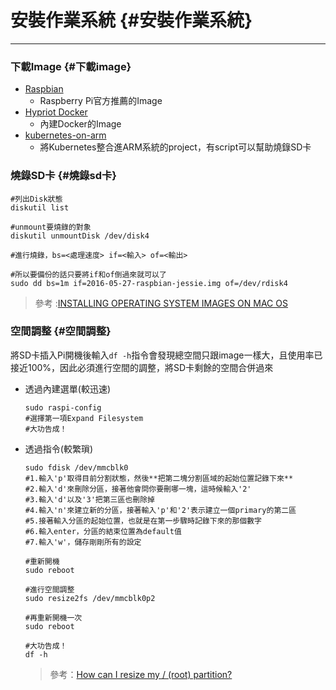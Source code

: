 # 安裝作業系統 {#安裝作業系統}

---

### 下載Image {#下載image}

* [Raspbian](https://www.raspberrypi.org/downloads/raspbian/)
  * Raspberry Pi官方推薦的Image
* [Hypriot Docker](http://blog.hypriot.com/downloads/)
  * 內建Docker的Image
* [kubernetes-on-arm](https://github.com/luxas/kubernetes-on-arm)
  * 將Kubernetes整合進ARM系統的project，有script可以幫助燒錄SD卡

### 燒錄SD卡 {#燒錄sd卡}

```
#列出Disk狀態
diskutil list

#unmount要燒錄的對象
diskutil unmountDisk /dev/disk4

#進行燒錄，bs=<處理速度> if=<輸入> of=<輸出>

#所以要備份的話只要將if和of倒過來就可以了
sudo dd bs=1m if=2016-05-27-raspbian-jessie.img of=/dev/rdisk4
```

> 參考 :[INSTALLING OPERATING SYSTEM IMAGES ON MAC OS](https://www.raspberrypi.org/documentation/installation/installing-images/mac.md)

### 空間調整 {#空間調整}

將SD卡插入Pi開機後輸入`df -h`指令會發現總空間只跟image一樣大，且使用率已接近100%，因此必須進行空間的調整，將SD卡剩餘的空間合併過來

* 透過內建選單\(較迅速\)

  ```
  sudo raspi-config
  #選擇第一項Expand Filesystem
  #大功告成！
  ```

* 透過指令\(較繁瑣\)

  ```
  sudo fdisk /dev/mmcblk0
  #1.輸入'p'取得目前分割狀態，然後**把第二塊分割區域的起始位置記錄下來**
  #2.輸入'd'來刪除分區，接著他會問你要刪哪一塊，這時候輸入'2'
  #3.輸入'd'以及'3'把第三區也刪除掉
  #4.輸入'n'來建立新的分區，接著輸入'p'和'2'表示建立一個primary的第二區
  #5.接著輸入分區的起始位置，也就是在第一步驟時記錄下來的那個數字
  #6.輸入enter，分區的結束位置為default值
  #7.輸入'w'，儲存剛剛所有的設定

  #重新開機
  sudo reboot

  #進行空間調整
  sudo resize2fs /dev/mmcblk0p2

  #再重新開機一次
  sudo reboot

  #大功告成！
  df -h
  ```

  > 參考：[How can I resize my / \(root\) partition?](https://raspberrypi.stackexchange.com/questions/499/how-can-i-resize-my-root-partition)

[            
](https://wakeuptsai.gitbooks.io/nmsl-fog-computing-platform/content/raspberry-pi.html)

